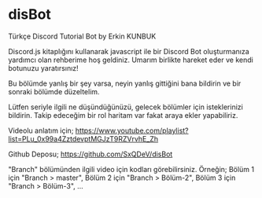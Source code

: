 # disBot

Türkçe Discord Tutorial Bot
by Erkin KUNBUK

Discord.js kitaplığını kullanarak javascript ile bir Discord Bot oluşturmanıza yardımcı olan rehberime hoş geldiniz. Umarım birlikte hareket eder ve kendi botunuzu yaratırsınız!

Bu bölümde yanlış bir şey varsa, neyin yanlış gittiğini bana bildirin ve bir sonraki bölümde düzeltelim.

Lütfen seriyle ilgili ne düşündüğünüzü, gelecek bölümler için isteklerinizi bildirin. Takip edeceğim bir rol haritam var fakat araya ekler yapabiliriz.

Videolu anlatım için;
https://www.youtube.com/playlist?list=PLu_0x99a4ZztdevptMGJzT9RZVrvhE_Zh

Github Deposu;
https://github.com/SxQDeV/disBot

"Branch" bölümünden ilgili video için kodları görebilirsiniz.
Örneğin; 
Bölüm 1 için "Branch > master",
Bölüm 2 için "Branch > Bölüm-2",
Bölüm 3 için "Branch > Bölüm-3",
...
